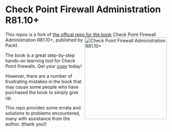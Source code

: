 # Check Point Firewall Administration R81.10+

This repos is a fork of [the offical repo for the book](https://github.com/PacktPublishing/Check-Point-Firewall-Administration-R81.10-) <a href="https://www.packtpub.com/product/implementing-check-point-firewall-solutions/9781801072717"><img src="https://static.packt-cdn.com/products/9781801072717/cover/smaller" alt="Check Point Firewall Administration R81.10+" height="256px" align="right"></a>Check Point Firewall Administration R81.10+, published by Packt.

The book is a great step-by-step hands-on learning tool for Check Point firewalls. Get your [copy](https://www.amazon.com/dp/180107271X) today!

However, there are a number of frustrating mistakes in the book that may cause some people who have purchased the book to simply give up.

This repo provides some errata and solutions to problems encountered, many with assistance from the author. (thank you!)

